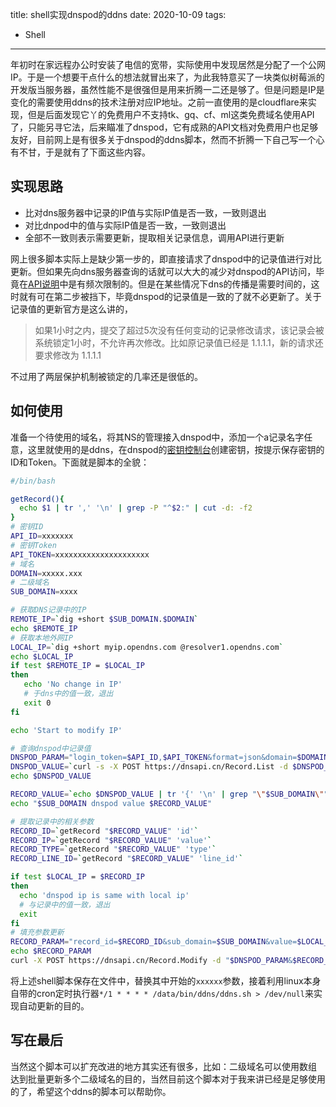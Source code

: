 title: shell实现dnspod的ddns
date: 2020-10-09
tags:
- Shell
---
年初时在家远程办公时安装了电信的宽带，实际使用中发现居然是分配了一个公网IP。于是一个想要干点什么的想法就冒出来了，为此我特意买了一块类似树莓派的开发版当服务器，虽然性能不是很强但是用来折腾一二还是够了。但是问题是IP是变化的需要使用ddns的技术注册对应IP地址。之前一直使用的是cloudflare来实现，但是后面发现它丫的免费用户不支持tk、gq、cf、ml这类免费域名使用API了，只能另寻它法，后来瞄准了dnspod，它有成熟的API文档对免费用户也足够友好，目前网上是有很多关于dnspod的ddns脚本，然而不折腾一下自己写一个心有不甘，于是就有了下面这些内容。
<!--more-->
## 实现思路

- 比对dns服务器中记录的IP值与实际IP值是否一致，一致则退出
- 对比dnpod中的值与实际IP值是否一致，一致则退出
- 全部不一致则表示需要更新，提取相关记录信息，调用API进行更新

网上很多脚本实际上是缺少第一步的，即直接请求了dnspod中的记录值进行对比更新。但如果先向dns服务器查询的话就可以大大的减少对dnspod的API访问，毕竟在[API说明](https://support.dnspod.cn/api/)中是有频次限制的。但是在某些情况下dns的传播是需要时间的，这时就有可在第二步被挡下，毕竟dnspod的记录值是一致的了就不必更新了。关于记录值的更新官方是这么讲的，

> 如果1小时之内，提交了超过5次没有任何变动的记录修改请求，该记录会被系统锁定1小时，不允许再次修改。比如原记录值已经是 1.1.1.1，新的请求还要求修改为 1.1.1.1

不过用了两层保护机制被锁定的几率还是很低的。

## 如何使用

准备一个待使用的域名，将其NS的管理接入dnspod中，添加一个a记录名字任意，这里就使用的是ddns，在dnspod的[密钥控制台](https://console.dnspod.cn/account/token)创建密钥，按提示保存密钥的ID和Token。下面就是脚本的全貌：

```bash
#/bin/bash

getRecord(){
  echo $1 | tr ',' '\n' | grep -P "^$2:" | cut -d: -f2
}
# 密钥ID
API_ID=xxxxxxx
# 密钥Token
API_TOKEN=xxxxxxxxxxxxxxxxxxxxx
# 域名
DOMAIN=xxxxx.xxx
# 二级域名
SUB_DOMAIN=xxxx

# 获取DNS记录中的IP
REMOTE_IP=`dig +short $SUB_DOMAIN.$DOMAIN`
echo $REMOTE_IP
# 获取本地外网IP
LOCAL_IP=`dig +short myip.opendns.com @resolver1.opendns.com`
echo $LOCAL_IP
if test $REMOTE_IP = $LOCAL_IP
then
   echo 'No change in IP'
   # 于dns中的值一致，退出
   exit 0
fi

echo 'Start to modify IP'

# 查询dnspod中记录值
DNSPOD_PARAM="login_token=$API_ID,$API_TOKEN&format=json&domain=$DOMAIN"
DNSPOD_VALUE=`curl -s -X POST https://dnsapi.cn/Record.List -d $DNSPOD_PARAM`
echo $DNSPOD_VALUE

RECORD_VALUE=`echo $DNSPOD_VALUE | tr '{' '\n' | grep "\"$SUB_DOMAIN\"" | sed 's/"//g'`
echo "$SUB_DOMAIN dnspod value $RECORD_VALUE"

# 提取记录中的相关参数
RECORD_ID=`getRecord "$RECORD_VALUE" 'id'`
RECORD_IP=`getRecord "$RECORD_VALUE" 'value'`
RECORD_TYPE=`getRecord "$RECORD_VALUE" 'type'`
RECORD_LINE_ID=`getRecord "$RECORD_VALUE" 'line_id'`

if test $LOCAL_IP = $RECORD_IP
then
  echo 'dnspod ip is same with local ip'
  # 与记录中的值一致，退出
  exit
fi
# 填充参数更新
RECORD_PARAM="record_id=$RECORD_ID&sub_domain=$SUB_DOMAIN&value=$LOCAL_IP&record_type=$RECORD_TYPE&record_line_id=$RECORD_LINE_ID"
echo $RECORD_PARAM
curl -X POST https://dnsapi.cn/Record.Modify -d "$DNSPOD_PARAM&$RECORD_PARAM"
```

将上述shell脚本保存在文件中，替换其中开始的`xxxxxx`参数，接着利用linux本身自带的cron定时执行器`*/1 * * * * /data/bin/ddns/ddns.sh > /dev/null`来实现自动更新的目的。

## 写在最后

当然这个脚本可以扩充改进的地方其实还有很多，比如：二级域名可以使用数组 达到批量更新多个二级域名的目的，当然目前这个脚本对于我来讲已经是足够使用的了，希望这个ddns的脚本可以帮助你。
